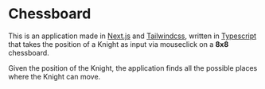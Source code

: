 # Chessboard

This is an application made in [Next.js](https://nextjs.org/) and [Tailwindcss](https://tailwindcss.com/), written in [Typescript](https://www.typescriptlang.org/) that takes the position of a Knight as input via mouseclick on a **8x8** chessboard.

Given the position of the Knight, the application finds all the possible places where the Knight can move.